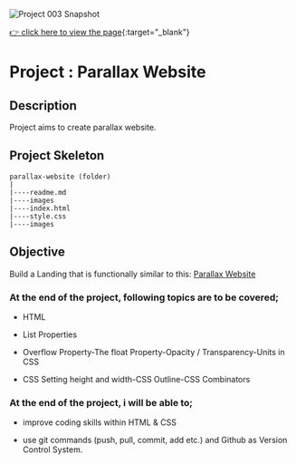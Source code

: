 ![Project 003 Snapshot](Project_003_.gif)

[👉 click here to view the page](https://msaiduslu.github.io/Parallax-Reneawable-Energy/){:target="\_blank"}

# Project : Parallax Website

## Description

Project aims to create parallax website.

## Project Skeleton

```
parallax-website (folder)
|
|----readme.md
|----images
|----index.html
|----style.css
|----images
```

## Objective

Build a Landing that is functionally similar to this: [Parallax Website](https://mark-mad.github.io/parallax-website/)

### At the end of the project, following topics are to be covered;

- HTML

- List Properties

- Overflow Property-The float Property-Opacity / Transparency-Units in CSS

- CSS Setting height and width-CSS Outline-CSS Combinators

### At the end of the project, i will be able to;

- improve coding skills within HTML & CSS

- use git commands (push, pull, commit, add etc.) and Github as Version Control System.
